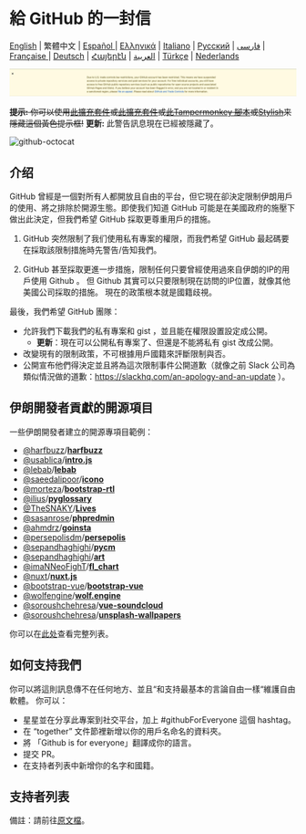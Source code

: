 # 給 GitHub 的一封信

[English](./README.md) | 繁體中文 | [Español ](./README-ES.md) | [Ελληνικά](./README-GR.md) | [Italiano](./README-IT.md) | [Русский](./README-RU.md) | [فارسی](./README-PER.md) | [Française ](./README-FR.md) | [Deutsch](./README-DE.md) | [Հայերէն](./README-HY.md) | [العربية](./README-AR.md) | [Türkçe](./README-TR.md) | [Nederlands](./README-NL.md)

![alt text](./message.png)

~~**提示:** 你可以使用[此擴充套件](https://github.com/JafarAkhondali/remove-github-restrictions-message)或[此擴充套件](https://github.com/MohamadKh75/ShutHub)或[此Tampermonkey 腳本](https://gist.github.com/HirbodBehnam/2e079e187be0b1b6a6bcb734ed88474e)或[Stylish](https://userstyles.org/styles/173827/hide-github-warning)来隱藏這個黃色提示框!~~
**更新:** 此警告訊息現在已經被隱藏了。

![github-octocat](https://user-images.githubusercontent.com/16706911/61997137-7aa7df00-b0b2-11e9-97f1-f452855fe21c.png)

## 介绍

GitHub 曾經是一個對所有人都開放且自由的平台，但它現在卻決定限制伊朗用戶的使用、將之排除於開源生態。即使我们知道 GitHub 可能是在美國政府的施壓下做出此決定，但我們希望 GitHub 採取更尊重用戶的措施。

1. GitHub 突然限制了我们使用私有專案的權限，而我們希望 GitHub 最起碼要在採取該限制措施時先警告/告知我們。

2. GitHub 甚至採取更進一步措施，限制任何只要曾經使用過來自伊朗的IP的用戶使用 Github 。 但 Github 其實可以只要限制現在訪問的IP位置，就像其他美國公司採取的措施。 現在的政策根本就是國籍歧視。

最後，我們希望 GitHub 團隊：

- 允許我們下載我們的私有專案和 gist ，並且能在權限設置設定成公開。
  - **更新**：現在可以公開私有專案了、但還是不能將私有 gist 改成公開。
- 改變現有的限制政策，不可根據用戶國籍來評斷限制與否。
- 公開宣布他們得決定並且將為這次限制事件公開道歉（就像之前 Slack 公司為類似情況做的道歉：https://slackhq.com/an-apology-and-an-update ）。

## 伊朗開發者貢獻的開源項目

一些伊朗開發者建立的開源專項目範例：

- [@harfbuzz](https://github.com/harfbuzz)/[**harfbuzz**](https://github.com/harfbuzz/harfbuzz)
- [@usablica](https://github.com/usablica)/[**intro.js**](https://github.com/usablica/intro.js)
- [@lebab](https://github.com/lebab)/[**lebab**](https://github.com/lebab/lebab)
- [@saeedalipoor](https://github.com/saeedalipoor)/[**icono**](https://github.com/saeedalipoor/icono)
- [@morteza](https://github.com/morteza)/[**bootstrap-rtl**](https://github.com/morteza/bootstrap-rtl)
- [@ilius](https://github.com/ilius)/[**pyglossary**](https://github.com/ilius/pyglossary)
- [@TheSNAKY](https://github.com/TheSNAKY)/[**Lives**](https://github.com/TheSNAKY/Lives)
- [@sasanrose](https://github.com/sasanrose)/[**phpredmin**](https://github.com/sasanrose/phpredmin)
- [@ahmdrz](https://github.com/ahmdrz)/[**goinsta**](https://github.com/ahmdrz/goinsta)
- [@persepolisdm](https://github.com/persepolisdm)/[**persepolis**](https://github.com/persepolisdm/persepolis)
- [@sepandhaghighi](https://github.com/sepandhaghighi)/[**pycm**](https://github.com/sepandhaghighi/pycm)
- [@sepandhaghighi](https://github.com/sepandhaghighi)/[**art**](https://github.com/sepandhaghighi/art)
- [@imaNNeoFighT](https://github.com/imaNNeoFighT)/[**fl_chart**](https://github.com/imaNNeoFighT/fl_chart)
- [@nuxt](https://github.com/nuxt)/[**nuxt.js**](https://github.com/nuxt/nuxt.js)
- [@bootstrap-vue](https://github.com/bootstrap-vue)/[**bootstrap-vue**](https://github.com/bootstrap-vue/bootstrap-vue)
- [@wolfengine](https://github.com/wolfengine)/[**wolf.engine**](https://github.com/wolfengine/wolf.engine)
- [@soroushchehresa](https://github.com/soroushchehresa)/[**vue-soundcloud**](https://github.com/soroushchehresa/vue-soundcloud)
- [@soroushchehresa](https://github.com/soroushchehresa)/[**unsplash-wallpapers**](https://github.com/soroushchehresa/unsplash-wallpapers)

你可以在[此处](https://github.com/mohebifar/made-in-iran)查看完整列表。

## 如何支持我們

你可以將這則訊息傳不在任何地方、並且“和支持最基本的言論自由一樣“維護自由軟體。
你可以：

- 星星並在分享此專案到社交平台，加上 #githubForEveryone 這個 hashtag。
- 在 “together” 文件節裡新增以你的用戶名命名的資料夾。
- 將 「Github is for everyone」翻譯成你的語言。
- 提交 PR。
- 在支持者列表中新增你的名字和國籍。

## 支持者列表

備註：請前往[原文檔](./README.md#supporters)。
